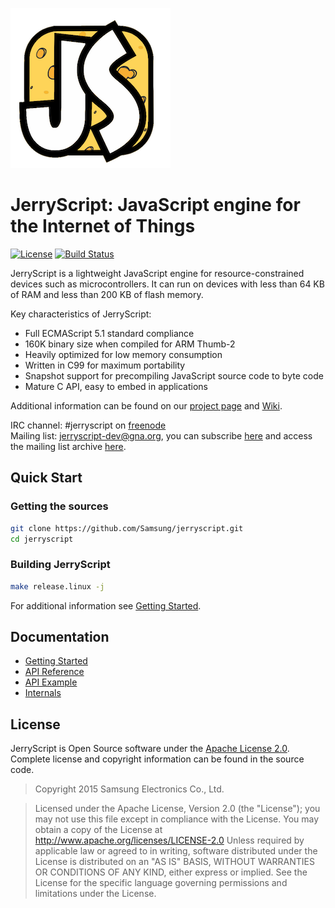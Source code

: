 ![](https://github.com/Samsung/jerryscript/blob/master/LOGO.png)
# JerryScript: JavaScript engine for the Internet of Things
[![License](https://img.shields.io/badge/licence-Apache%202.0-brightgreen.svg?style=flat)](LICENSE)
[![Build Status](https://travis-ci.org/Samsung/jerryscript.svg?branch=master)](https://travis-ci.org/Samsung/jerryscript)

JerryScript is a lightweight JavaScript engine for resource-constrained devices such as microcontrollers. It can run on devices with less than 64 KB of RAM and less than 200 KB of flash memory.

Key characteristics of JerryScript:
* Full ECMAScript 5.1 standard compliance
* 160K binary size when compiled for ARM Thumb-2
* Heavily optimized for low memory consumption
* Written in C99 for maximum portability
* Snapshot support for precompiling JavaScript source code to byte code
* Mature C API, easy to embed in applications

Additional information can be found on our [project page](http://samsung.github.io/jerryscript) and [Wiki](https://github.com/Samsung/jerryscript/wiki).

IRC channel: #jerryscript on [freenode](https://freenode.net)  
Mailing list: jerryscript-dev@gna.org, you can subscribe [here](https://mail.gna.org/listinfo/jerryscript-dev) and access the mailing list archive [here](https://mail.gna.org/public/jerryscript-dev).

## Quick Start
### Getting the sources
```bash
git clone https://github.com/Samsung/jerryscript.git
cd jerryscript
```

### Building JerryScript
```bash
make release.linux -j
```

For additional information see [Getting Started](docs/GETTING-STARTED.md).

## Documentation
- [Getting Started](docs/01.GETTING-STARTED.md)
- [API Reference](docs/02.API-REFERENCE.md)
- [API Example](docs/03.API-EXAMPLE.md)
- [Internals](docs/04.INTERNALS.md)

## License
JerryScript is Open Source software under the [Apache License 2.0](https://www.apache.org/licenses/LICENSE-2.0). Complete license and copyright information can be found in the source code.

> Copyright 2015 Samsung Electronics Co., Ltd.

> Licensed under the Apache License, Version 2.0 (the "License"); you may not use this file except in compliance with the License. You may obtain a copy of the License at http://www.apache.org/licenses/LICENSE-2.0 Unless required by applicable law or agreed to in writing, software distributed under the License is distributed on an "AS IS" BASIS, WITHOUT WARRANTIES OR CONDITIONS OF ANY KIND, either express or implied. See the License for the specific language governing permissions and limitations under the License.
